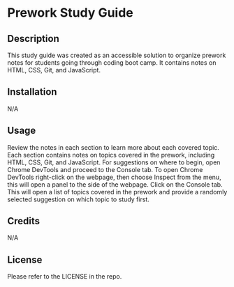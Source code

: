 # Prework Study Guide

## Description

This study guide was created as an accessible solution to organize prework notes for students going through coding boot camp. It contains notes on HTML, CSS, Git, and JavaScript. 

## Installation

N/A

## Usage

Review the notes in each section to learn more about each covered topic. Each section contains notes on topics covered in the prework, including HTML, CSS, Git, and JavaScript.
For suggestions on where to begin, open Chrome DevTools and proceed to the Console tab. To open Chrome DevTools right-click on the webpage, then choose Inspect from the menu, this will open a panel to the side of the webpage. Click on the Console tab. This will open a list of topics covered in the prework and provide a randomly selected suggestion on which topic to study first. 

## Credits

N/A

## License

Please refer to the LICENSE in the repo. 

